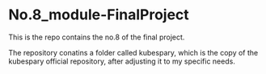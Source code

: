 # No.8_module-FinalProject

This is the repo contains the no.8 of the final project.

The repository conatins a folder called kubespary, which is the copy of the kubespary official repository, after adjusting it to my specific needs.

